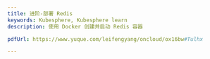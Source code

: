 ```yaml
---
title: 进阶-部署 Redis
keywords: Kubesphere, Kubesphere learn
description: 使用 Docker 创建并启动 Redis 容器

pdfUrl: https://www.yuque.com/leifengyang/oncloud/ox16bw#Tulhx

---
```


